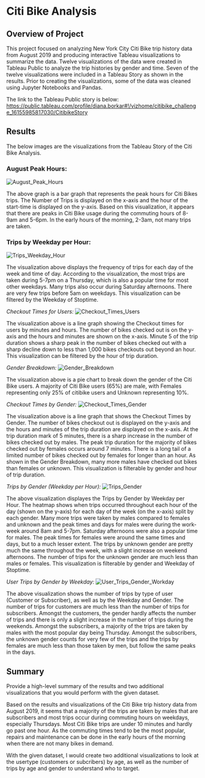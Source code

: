 # Citi Bike Analysis

## Overview of Project
This project focused on analyzing New York City Citi Bike trip history data from August 2019 and producing interactive Tableau visualizations to summarize the data.
Twelve visualizations of the data were created in Tableau Public to analyze the trip histories by gender and time. Seven of the twelve visualizations were included in a Tableau Story as shown in the results. Prior to creating the visualizations, some of the data was cleaned using Jupyter Notebooks and Pandas.

The link to the Tableau Public story is below:
https://public.tableau.com/profile/diana.borkar#!/vizhome/citibike_challenge_16155985817030/CitibikeStory

## Results
The below images are the visualizations from the Tableau Story of the Citi Bike Analysis.

### August Peak Hours:
![August_Peak_Hours](https://github.com/borkard/bikesharing/blob/main/Images/August_Peak_Hours.PNG)

The above graph is a bar graph that represents the peak hours for Citi Bikes trips. The Number of Trips is displayed on the x-axis and the hour of the start-time is displayed on the y-axis. Based on this visualization, it appears that there are peaks in Citi Bike usage during the commuting hours of 8-9am and 5-6pm. In the early hours of the morning, 2-3am, not many trips are taken.


### Trips by Weekday per Hour:
![Trips_Weekday_Hour](https://github.com/borkard/bikesharing/blob/main/Images/Trips_Weekday_Hour.PNG)

The visualization above displays the frequency of trips for each day of the week and time of day. According to the visualization, the most trips are taken during 5-7pm on a Thursday, which is also a popular time for most other weekdays. Many trips also occur during Saturday afternoons. There are very few trips before 5am on weekdays. This visualization can be filtered by the Weekday of Stoptime.


*Checkout Times for Users:*
![Checkout_Times_Users](https://github.com/borkard/bikesharing/blob/main/Images/Checkout_Times_Users.PNG)

The visualization above is a line graph showing the Checkout times for users by minutes and hours. The number of bikes checked out is on the y-axis and the hours and minutes are shown on the x-axis. Minute 5 of the trip duration shows a sharp peak in the number of bikes checked out with a sharp decline down to less than 1,000 bikes checkouts out beyond an hour. This visualization can be filtered by the hour of trip duration.


*Gender Breakdown:*
![Gender_Breakdown](https://github.com/borkard/bikesharing/blob/main/Images/Gender_Breakdown.PNG)

The visualization above is a pie chart to break down the gender of the Citi Bike users. A majority of Citi Bike users (65%) are male, with Females representing only 25% of citibike users and Unknown representing 10%.


*Checkout Times by Gender:*
![Checkout_Times_Gender](https://github.com/borkard/bikesharing/blob/main/Images/Checkout_Times_Gender.PNG)

The visualization above is a line graph that shows the Checkout Times by Gender. The number of bikes checkout out is displayed on the y-axis and the hours and minutes of the trip duration are displayed on the x-axis. At the trip duration mark of 5 minutes, there is a sharp increase in the number of bikes checked out by males. The peak trip duration for the majority of bikes checked out by females occurs around 7 minutes. There is a long tail of a limited number of bikes checked out by females for longer than an hour. As shown in the Gender Breakdown, many more males have checked out bikes than females or unknown. This visualization is filterable by gender and hour of trip duration.


*Trips by Gender (Weekday per Hour):*
![Trips_Gender](https://github.com/borkard/bikesharing/blob/main/Images/Trips_Gender.PNG)

The above visualization displayes the Trips by Gender by Weekday per Hour. The heatmap shows when trips occurred throughout each hour of the day (shown on the y-axis) for each day of the week (on the x-axis) split by each gender. Many more trips were taken by males compared to females and unknown and the peak times and days for males were during the work-week around 8am and 5-7pm. Saturday afternoons were also a popular time for males. The peak times for females were around the same times and days, but to a much lesser extent. The trips by unknown gender are pretty much the same throughout the week, with a slight increase on weekend afternoons. The number of trips for the unknown gender are much less than males or females. This visualization is filterable by gender and Weekday of Stoptime.


*User Trips by Gender by Weekday:*
![User_Trips_Gender_Workday](https://github.com/borkard/bikesharing/blob/main/Images/User_Trips_Gender_Workday.PNG)

The above visualization shows the number of trips by type of user (Customer or Subscriber), as well as by the Weekday and Gender. The number of trips for customers are much less than the number of trips for subscribers. Amongst the customers, the gender hardly affects the number of trips and there is only a slight increase in the number of trips during the weekends. Amongst the subscribers, a majority of the trips are taken by males with the most popular day being Thursday. Amongst the subscribers, the unknown gender counts for very few of the trips and the trips by females are much less than those taken by men, but follow the same peaks in the days.


## Summary
Provide a high-level summary of the results and two additional visualizations that you would perform with the given dataset.

Based on the results and visualizations of the Citi Bike trip history data from August 2019, it seems that a majority of the trips are taken by males that are subscribers and most trips occur during commuting hours on weekdays, especially Thursdays. Most Citi Bike trips are under 10 minutes and hardly go past one hour. As the commuting times tend to be the most popular, repairs and maintenance can be done in the early hours of the morning when there are not many bikes in demand.

With the given dataset, I would create two additional visualizations to look at the usertype (customers or subcribers) by age, as well as the number of trips by age and gender to understand who to target.


